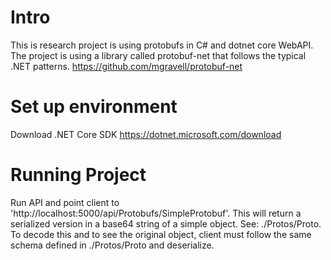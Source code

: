 # Intro
This is research project is using protobufs in C# and dotnet core WebAPI. The project is using a library called protobuf-net that follows the typical .NET patterns.
 https://github.com/mgravell/protobuf-net

# Set up environment
Download .NET Core SDK 
https://dotnet.microsoft.com/download


# Running Project
Run API and point client to 'http://localhost:5000/api/Protobufs/SimpleProtobuf'. This will return a serialized version in a base64 string of a simple object. See: ./Protos/Proto. To decode this and to see the original object, client must follow the same schema defined in ./Protos/Proto and deserialize.
